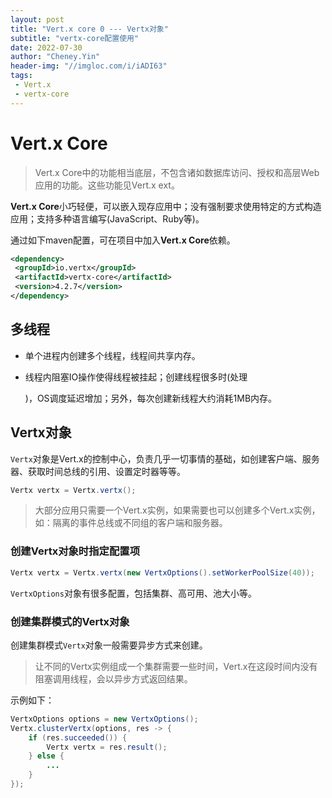 ```yaml
---
layout: post
title: "Vert.x core 0 --- Vertx对象"
subtitle: "vertx-core配置使用"
date: 2022-07-30
author: "Cheney.Yin"
header-img: "//imgloc.com/i/iADI63"
tags:
 - Vert.x
 - vertx-core
---
```


# Vert.x Core

> Vert.x Core中的功能相当底层，不包含诸如数据库访问、授权和高层Web应用的功能。这些功能见Vert.x ext。

**Vert.x Core**小巧轻便，可以嵌入现存应用中；没有强制要求使用特定的方式构造应用；支持多种语言编写(JavaScript、Ruby等)。

通过如下maven配置，可在项目中加入**Vert.x Core**依赖。

```xml
<dependency>
 <groupId>io.vertx</groupId>
 <artifactId>vertx-core</artifactId>
 <version>4.2.7</version>
</dependency>
```

## 多线程

- 单个进程内创建多个线程，线程间共享内存。

- 线程内阻塞IO操作使得线程被挂起；创建线程很多时(处理

  [C10K问题]: https://en.wikipedia.org/wiki/C10k_problem

  )，OS调度延迟增加；另外，每次创建新线程大约消耗1MB内存。


## Vertx对象

`Vertx`对象是Vert.x的控制中心，负责几乎一切事情的基础，如创建客户端、服务器、获取时间总线的引用、设置定时器等等。

```java
Vertx vertx = Vertx.vertx();
```

> 大部分应用只需要一个Vert.x实例，如果需要也可以创建多个Vert.x实例，如：隔离的事件总线或不同组的客户端和服务器。

### 创建Vertx对象时指定配置项

```java
Vertx vertx = Vertx.vertx(new VertxOptions().setWorkerPoolSize(40));
```

`VertxOptions`对象有很多配置，包括集群、高可用、池大小等。

### 创建集群模式的Vertx对象

创建集群模式`Vertx`对象一般需要异步方式来创建。

> 让不同的Vertx实例组成一个集群需要一些时间，Vert.x在这段时间内没有阻塞调用线程，会以异步方式返回结果。

示例如下：

```java
VertxOptions options = new VertxOptions();
Vertx.clusterVertx(options, res -> {
    if (res.succeeded()) {
        Vertx vertx = res.result();
    } else {
        ...
    }
});
```